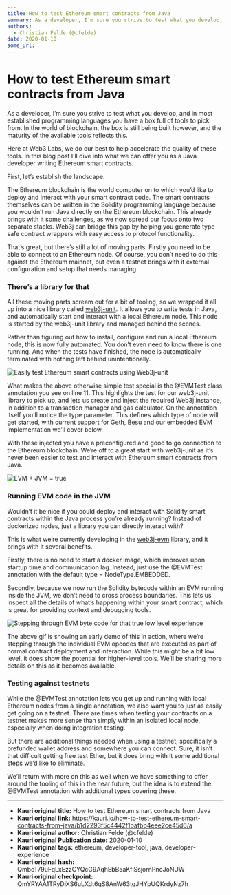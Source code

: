 ```yaml
---
title: How to test Ethereum smart contracts from Java
summary: As a developer, I’m sure you strive to test what you develop, and in most established programming languages you have a box full of tools to pick from. In the wo
authors:
  - Christian Felde (@cfelde)
date: 2020-01-10
some_url: 
---
```


# How to test Ethereum smart contracts from Java


As a developer, I’m sure you strive to test what you develop, and in most established programming languages you have a box full of tools to pick from. In the world of blockchain, the box is still being built however, and the maturity of the available tools reflects this.

Here at Web3 Labs, we do our best to help accelerate the quality of these tools. In this blog post I’ll dive into what we can offer you as a Java developer writing Ethereum smart contracts. 

First, let’s establish the landscape. 

The Ethereum blockchain is the world computer on to which you’d like to deploy and interact with your smart contract code. The smart contracts themselves can be written in the Solidity programming language because you wouldn’t run Java directly on the Ethereum blockchain. This already brings with it some challenges, as we now spread our focus onto two separate stacks. Web3j can bridge this gap by helping you generate type-safe contract wrappers with easy access to protocol functionality. 

That’s great, but there’s still a lot of moving parts. Firstly you need to be able to connect to an Ethereum node. Of course, you don’t need to do this against the Ethereum mainnet, but even a testnet brings with it external configuration and setup that needs managing. 

### There’s a library for that

All these moving parts scream out for a bit of tooling, so we wrapped it all up into a nice library called [web3j-unit](https://github.com/web3j/web3j-unit). It allows you to write tests in Java, and automatically start and interact with a local Ethereum node. This node is started by the web3j-unit library and managed behind the scenes. 

Rather than figuring out how to install, configure and run a local Ethereum node, this is now fully automated. You don’t even need to know there is one running. And when the tests have finished, the node is automatically terminated with nothing left behind unintentionally. 

![Easily test Ethereum smart contracts using Web3j-unit](https://ipfs.infura.io/ipfs/QmPWzjAnYFEnagm5Mj2R4puXAdJmYDGkTcHKAiu2Xtik8D)

What makes the above otherwise simple test special is the @EVMTest class annotation you see on line 11. This highlights the test for our web3j-unit library to pick up, and lets us create and inject the required Web3j instance, in addition to a transaction manager and gas calculator. On the annotation itself you’ll notice the type parameter. This defines which type of node will get started, with current support for Geth, Besu and our embedded EVM implementation we’ll cover below. 

With these injected you have a preconfigured and good to go connection to the Ethereum blockchain. We’re off to a great start with web3j-unit as it’s never been easier to test and interact with Ethereum smart contracts from Java. 

![EVM + JVM = true](https://ipfs.infura.io/ipfs/QmckEVDxj4LkNkEyw6geobAuaGRzYKryp6uUcUM2xXmYyU)

### Running EVM code in the JVM

Wouldn’t it be nice if you could deploy and interact with Solidity smart contracts within the Java process you’re already running? Instead of dockerized nodes, just a library you can directly interact with? 

This is what we’re currently developing in the [web3j-evm](https://github.com/web3j/web3j-evm) library, and it brings with it several benefits. 

Firstly, there is no need to start a docker image, which improves upon startup time and communication lag. Instead, just use the @EVMTest annotation with the default type = NodeType.EMBEDDED. 

Secondly, because we now run the Solidity bytecode within an EVM running inside the JVM, we don’t need to cross process boundaries. This lets us inspect all the details of what’s happening within your smart contract, which is great for providing context and debugging tools. 

![Stepping through EVM byte code for that true low level experience](https://ipfs.infura.io/ipfs/QmTmfTszpp1FbCp4VZLPak1RZju5o9YK85DTNZzUF75M3t)

The above gif is showing an early demo of this in action, where we’re stepping through the individual EVM opcodes that are executed as part of normal contract deployment and interaction. While this might be a bit low level, it does show the potential for higher-level tools. We’ll be sharing more details on this as it becomes available.

### Testing against testnets

While the @EVMTest annotation lets you get up and running with local Ethereum nodes from a single annotation, we also want you to just as easily get going on a testnet. There are times when testing your contracts on a testnet makes more sense than simply within an isolated local node, especially when doing integration testing. 

But there are additional things needed when using a testnet, specifically a prefunded wallet address and somewhere you can connect. Sure, it isn’t that difficult getting free test Ether, but it does bring with it some additional steps we’d like to eliminate. 

We’ll return with more on this as well when we have something to offer around the tooling of this in the near future, but the idea is to extend the @EVMTest annotation with additional types covering these. 



---

- **Kauri original title:** How to test Ethereum smart contracts from Java
- **Kauri original link:** https://kauri.io/how-to-test-ethereum-smart-contracts-from-java/b1d2293f5c4442f1bafbb4eee2ce45d6/a
- **Kauri original author:** Christian Felde (@cfelde)
- **Kauri original Publication date:** 2020-01-10
- **Kauri original tags:** ethereum, developer-tool, java, developer-experience
- **Kauri original hash:** QmbcT79uFqLxEzzCYQcG9AqhEbB5aKfiSsjornPncJoNUW
- **Kauri original checkpoint:** QmYRYAA1TRyDiXS6uLXdt6qS8AnW63tqJHYpUQKrdyNz7h



